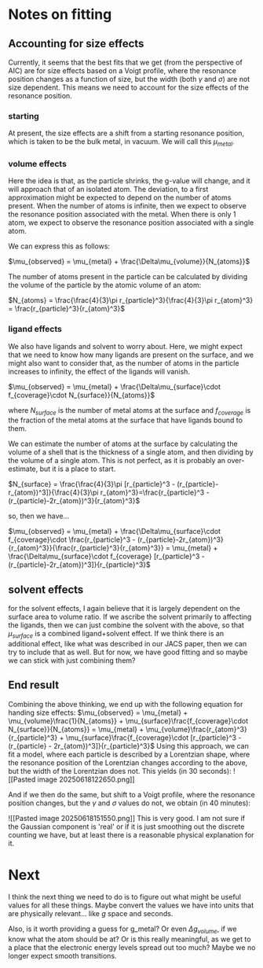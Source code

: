 
# Notes on fitting


## Accounting for size effects
Currently, it seems that the best fits that we get (from the perspective of AIC) are for size effects based on a Voigt profile, where the resonance position changes as a function of size, but the width (both $\gamma$ and $\sigma$) are not size dependent. This means we need to account for the size effects of the resonance position.

### starting

At present, the size effects are a shift from a starting resonance position, which is taken to be the bulk metal, in vacuum. We will call this $\mu_{metal}$.

### volume effects

Here the idea is that, as the particle shrinks, the g-value will change, and it will approach that of an isolated atom.  The deviation, to a first approximation might be expected to depend on the number of atoms present. When the number of atoms is infinite, then we expect to observe the resonance position associated with the metal.  When there is only 1 atom, we expect to observe the resonance position associated with a single atom.

We can express this as follows:

$\mu_{observed} = \mu_{metal} + \frac{\Delta\mu_{volume}}{N_{atoms}}$

The number of atoms present in the particle can be calculated by dividing the volume of the particle by the atomic volume of an atom:

$N_{atoms} = \frac{\frac{4}{3}\pi r_{particle}^3}{\frac{4}{3}\pi r_{atom}^3} = \frac{r_{particle}^3}{r_{atom}^3}$

### ligand effects
We also have ligands and solvent to worry about. Here, we might expect that we need to know how many ligands are present on the surface, and we might also want to consider that, as the number of atoms in the particle increases to infinity, the effect of the ligands will vanish. 

$\mu_{observed} = \mu_{metal} + \frac{\Delta\mu_{surface}\cdot f_{coverage}\cdot N_{surface}}{N_{atoms}}$

where $N_{surface}$ is the number of metal atoms at the surface and $f_{coverage}$ is the fraction of the metal atoms at the surface that have ligands bound to them.

We can estimate the number of atoms at the surface by calculating the volume of a shell that is the thickness of a single atom, and then dividing by the volume of a single atom. This is not perfect, as it is probably an over-estimate, but it is a place to start. 

$N_{surface} = \frac{\frac{4}{3}\pi [r_{particle}^3 - (r_{particle}-r_{atom})^3]}{\frac{4}{3}\pi r_{atom}^3}=\frac{r_{particle}^3 - (r_{particle}-2r_{atom})^3}{r_{atom}^3}$

so, then we have...

$\mu_{observed} = \mu_{metal} + \frac{\Delta\mu_{surface}\cdot f_{coverage}\cdot \frac{r_{particle}^3 - (r_{particle}-2r_{atom})^3}{r_{atom}^3}}{\frac{r_{particle}^3}{r_{atom}^3}} = \mu_{metal} + \frac{\Delta\mu_{surface}\cdot f_{coverage} [r_{particle}^3 - (r_{particle}-2r_{atom})^3]}{r_{particle}^3}$ 

## solvent effects
for the solvent effects, I again believe that it is largely dependent on the surface area to volume ratio. If we ascribe the solvent primarily to affecting the ligands, then we can just combine the solvent with the above, so that $\mu_{surface}$ is a combined ligand+solvent effect. If we think there is an additional effect, like what was described in our JACS paper, then we can try to include that as well. But for now, we have good fitting and so maybe we can stick with just combining them?


## End result

Combining the above thinking, we end up with the following equation for handing size effects:
$\mu_{observed} = \mu_{metal} + \mu_{volume}\frac{1}{N_{atoms}} + \mu_{surface}\frac{f_{coverage}\cdot N_{surface}}{N_{atoms}} = \mu_{metal} + \mu_{volume}\frac{r_{atom}^3}{r_{particle}^3} + \mu_{surface}\frac{f_{coverage}\cdot [r_{particle}^3 - (r_{particle} - 2r_{atom})^3]}{r_{particle}^3}$ 
Using this approach, we can fit a model, where each particle is described by a Lorentzian shape, where the resonance position of the Lorentzian changes according to the above, but the width of the Lorentzian does not.  This yields (in 30 seconds):
![[Pasted image 20250618122650.png]]

And if we then do the same, but shift to a Voigt profile, where the resonance position changes, but the $\gamma$ and $\sigma$ values do not, we obtain (in 40 minutes):

![[Pasted image 20250618151550.png]]
This is very good. I am not sure if the Gaussian component is 'real' or if it is just smoothing out the discrete counting we have, but at least there is a reasonable physical explanation for it.
# Next
I think the next thing we need to do is to figure out what might be useful values for all these things.  Maybe convert the values we have into units that are physically relevant... like $g$ space and seconds. 

Also, is it worth providing a guess for g_metal? Or even $\Delta g_{volume}$, if we know what the atom should be at?  Or is this really meaningful, as we get to a place that the electronic energy levels spread out too much? Maybe we no longer expect smooth transitions.